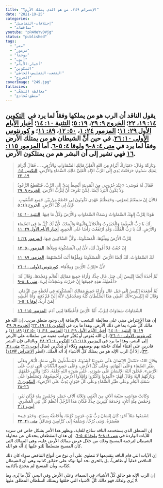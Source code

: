 ```yaml
---
title: "الإعتراض ٢٤٩، من هو الذي يملك الأرض؟"
date: "2021-10-25"
categories:
  - "إختلافات-التفاصيل"
  - "تناقضات"
youtube: "pR4MeYv0Vjg"
status: "published"
tags:
  - "متى"
  - "مزمور"
  - "يوحنا"
  - "أيوب"
  - "أخبار-الأيام"
  - "التكوين"
  - "التشعب-التقليص-الخاطئ"
  - "الخروج"
coverImage: "249.jpg"
fallacies:
  - "مغالطة التشعُّب"
  - "منطق-مُخادع"
---
```


## **يقول الناقد أن الرب هو من يملكها وفقاً لما يرد في  [التكوين ١٤: ١٩، ٢٢](https://www.bible.com//bible/101/GEN.14.19-22)؛ [الخروج ٩: ٢٩](https://www.bible.com//bible/101/EXO.9.29)، [١٩: ٥](https://www.bible.com//bible/101/EXO.19.5)؛ [التثنية ١٠: ١٤](https://www.bible.com//bible/101/DEU.10.14)؛ [أخبار الأيام الأول ٢٩: ١١](https://www.bible.com//bible/101/1CH.29.11)؛ [المزمور ٢٤: ١](https://www.bible.com//bible/101/PSA.24.1)، [٥٠: ١٢](https://www.bible.com//bible/101/PSA.50.12)، [٨٩: ١١](https://www.bible.com//bible/101/PSA.89.11)؛ و [كورنثوس الأولى ١٠: ٢٦](https://www.bible.com//bible/101/1CO.10.26). في حين أنَّ الشيطان هو من يمتلك الأرض وفقاً لما يرد في [متى ٤: ٨-٩](https://www.bible.com//bible/101/MAT.4.8-9) و[لوقا ٤: ٥-٦](https://www.bible.com//bible/101/LUK.4.5-6). أما [المزمور ١١٥: ١٦](https://www.bible.com//bible/101/PSA.115.16) فهي تشير إلى أن البشر هم من يمتلكون الأرض.**

> وَبَارَكَهُ وَقَالَ: «مُبَارَكٌ أَبْرَامُ مِنَ اللهِ الْعَلِيِّ مَالِكِ السَّمَاوَاتِ وَالأَرْضِ، … فَقَالَ أَبْرَامُ لِمَلِكِ سَدُومَ: «رَفَعْتُ يَدِي إِلَى الرَّبِّ الإِلهِ الْعَلِيِّ مَالِكِ السَّمَاءِ وَالأَرْضِ، [التكوين ١٤: ١٩، ٢٢](https://www.bible.com//bible/101/GEN.14.19-22)

> فَقَالَ لَهُ مُوسَى: «عِنْدَ خُرُوجِي مِنَ الْمَدِينَةِ أَبْسِطُ يَدَيَّ إِلَى الرَّبِّ، فَتَنْقَطِعُ الرُّعُودُ وَلاَ يَكُونُ الْبَرَدُ أَيْضًا، لِكَيْ تَعْرِفَ أَنَّ لِلرَّبِّ الأَرْضَ. [الخروج ٩: ٢٩](https://www.bible.com//bible/101/EXO.9.29)

> فَالآنَ إِنْ سَمِعْتُمْ لِصَوْتِي، وَحَفِظْتُمْ عَهْدِي تَكُونُونَ لِي خَاصَّةً مِنْ بَيْنِ جَمِيعِ الشُّعُوبِ. فَإِنَّ لِي كُلَّ الأَرْضِ. [الخروج ١٩: ٥](https://www.bible.com//bible/101/EXO.19.5)

> هُوَذَا لِلرَّبِّ إِلهِكَ السَّمَاوَاتُ وَسَمَاءُ السَّمَاوَاتِ وَالأَرْضُ وَكُلُّ مَا فِيهَا. [التثنية ١٠: ١٤](https://www.bible.com//bible/101/DEU.10.14)

> لَكَ يَا رَبُّ الْعَظَمَةُ وَالْجَبَرُوتُ وَالْجَلاَلُ وَالْبَهَاءُ وَالْمَجْدُ، لأَنَّ لَكَ كُلَّ مَا فِي السَّمَاءِ وَالأَرْضِ. لَكَ يَا رَبُّ الْمُلْكُ، وَقَدِ ارْتَفَعْتَ رَأْسًا عَلَى الْجَمِيعِ. [أخبار الأيام الأول ٢٩: ١١](https://www.bible.com//bible/101/1CH.29.11)

> لِلرَّبِّ الأَرْضُ وَمِلْؤُهَا. الْمَسْكُونَةُ، وَكُلُّ السَّاكِنِينَ فِيهَا. [المزمو](https://www.bible.com//bible/101/PSA.24.1)[ر](https://www.bible.com//bible/101/PSA.24.1) [٢٤: ١](https://www.bible.com//bible/101/PSA.24.1)

> إِنْ جُعْتُ فَلاَ أَقُولُ لَكَ، لأَنَّ لِي الْمَسْكُونَةَ وَمِلأَهَا. [المزمور ٥٠: ١٢](https://www.bible.com//bible/101/PSA.50.12)

> لَكَ السَّمَاوَاتُ. لَكَ أَيْضًا الأَرْضُ. الْمَسْكُونَةُ وَمِلْؤُهَا أَنْتَ أَسَّسْتَهُمَا. [المزمور ٨٩: ١١](https://www.bible.com//bible/101/PSA.89.11)

> لأَنَّ «لِلرَّبِّ الأَرْضَ وَمِلأَهَا». [كورنثوس الأولى ١٠: ٢٦](https://www.bible.com//bible/101/1CO.10.26)

> ثُمَّ أَخَذَهُ أَيْضًا إِبْلِيسُ إِلَى جَبَل عَال جِدًّا، وَأَرَاهُ جَمِيعَ مَمَالِكِ الْعَالَمِ وَمَجْدَهَا، وَقَالَ لَهُ: «أُعْطِيكَ هذِهِ جَمِيعَهَا إِنْ خَرَرْتَ وَسَجَدْتَ لِي». [متى ٤: ٨-٩](https://www.bible.com//bible/101/MAT.4.8-9)

> ثُمَّ أَصْعَدَهُ إِبْلِيسُ إِلَى جَبَل عَال وَأَرَاهُ جَمِيعَ مَمَالِكِ الْمَسْكُونَةِ فِي لَحْظَةٍ مِنَ الزَّمَانِ. وَقَالَ لَهُ إِبْلِيسُ:«لَكَ أُعْطِي هذَا السُّلْطَانَ كُلَّهُ وَمَجْدَهُنَّ، لأَنَّهُ إِلَيَّ قَدْ دُفِعَ، وَأَنَا أُعْطِيهِ لِمَنْ أُرِيدُ. [لوقا ٤: ٥-٦](https://www.bible.com//bible/101/LUK.4.5-6)

> السَّمَاوَاتُ سَمَاوَاتٌ لِلرَّبِّ، أَمَّا الأَرْضُ فَأَعْطَاهَا لِبَنِي آدَمَ. [المزمور ١١٥: ١٦](https://www.bible.com//bible/101/PSA.115.16)

إن هذا الإعتراض مبني على مغالطة التشعب بالإضافة إلى وجود منطق مريب. إن الله هو مالك كُلِّ شيء بما في ذلك الأرض، وهذا ما يرد في [التكوين ١٤: ١٩، ٢٢](https://www.bible.com//bible/101/GEN.14.19-22)؛ [الخروج ٩: ٢٩](https://www.bible.com//bible/101/EXO.9.29)، [١٩: ٥](https://www.bible.com//bible/101/EXO.19.5)؛ [التثنية ١٠: ١٤](https://www.bible.com//bible/101/DEU.10.14)؛ [أخبار الأيام الأول ٢٩: ١١](https://www.bible.com//bible/101/1CH.29.11)؛ [المزمور ٢٤: ١](https://www.bible.com//bible/101/PSA.24.1)؛ [٥٠: ١٢](https://www.bible.com//bible/101/PSA.50.12)؛ [٨٩: ١١](https://www.bible.com//bible/101/PSA.89.11)؛ و [كورنثوس الأولى ١٠: ٢٦](https://www.bible.com//bible/101/1CO.10.26)). إن الله يُفوض أو يُجَيِّر جوانب معينة من سلطانه على الأرض إلى البشر، وهذا ما يرد في [المزمور ١١٥: ١٦](https://www.bible.com//bible/101/PSA.115.16)؛ [التكوين ١: ٢٦-٢٨](https://www.bible.com//bible/101/GEN.1.26-28). وبالتالي فإن البشر قادرين على اقتناء أملاك خاصّة بهم بوصفهم وكلاء أو مُدَبِّرين (مثال [أيوب ١: ٣](https://www.bible.com//bible/101/JOB.1.3)؛ [متى ٢١: ٣٣](https://www.bible.com//bible/101/MAT.21.33))، إلا أنَّ الرب الإله هو من يمتلك كلَّ الأشياء إذ أنَه الملك. (انظر [الإعتراض #١٤٧](/objections/objection147/)).

> وَقَالَ اللهُ: «نَعْمَلُ الإِنْسَانَ عَلَى صُورَتِنَا كَشَبَهِنَا، فَيَتَسَلَّطُونَ عَلَى سَمَكِ الْبَحْرِ وَعَلَى طَيْرِ السَّمَاءِ وَعَلَى الْبَهَائِمِ، وَعَلَى كُلِّ الأَرْضِ، وَعَلَى جَمِيعِ الدَّبَّابَاتِ الَّتِي تَدِبُّ عَلَى الأَرْضِ». فَخَلَقَ اللهُ الإِنْسَانَ عَلَى صُورَتِهِ. عَلَى صُورَةِ اللهِ خَلَقَهُ. ذَكَرًا وَأُنْثَى خَلَقَهُمْ. وَبَارَكَهُمُ اللهُ وَقَالَ لَهُمْ: «أَثْمِرُوا وَاكْثُرُوا وَامْلأُوا الأَرْضَ، وَأَخْضِعُوهَا، وَتَسَلَّطُوا عَلَى سَمَكِ الْبَحْرِ وَعَلَى طَيْرِ السَّمَاءِ وَعَلَى كُلِّ حَيَوَانٍ يَدِبُّ عَلَى الأَرْضِ». [التكوين ١: ٢٦-٢٨](https://www.bible.com//bible/101/GEN.1.26-28)

> وَكَانَتْ مَوَاشِيهِ سَبْعَةَ آلاَفٍ مِنَ الْغَنَمِ، وَثَلاَثَةَ آلاَفِ جَمَل، وَخَمْسَ مِئَةِ فَدَّانِ بَقَرٍ، وَخَمْسَ مِئَةِ أَتَانٍ، وَخَدَمُهُ كَثِيرِينَ جِدًّا. فَكَانَ هذَا الرَّجُلُ أَعْظَمَ كُلِّ بَنِي الْمَشْرِقِ. [أيوب ١: ٣](https://www.bible.com//bible/101/JOB.1.3)

> «اِسْمَعُوا مَثَلاً آخَرَ: كَانَ إِنْسَانٌ رَبُّ بَيْتٍ غَرَسَ كَرْمًا، وَأَحَاطَهُ بِسِيَاجٍ، وَحَفَرَ فِيهِ مَعْصَرَةً، وَبَنَى بُرْجًا، وَسَلَّمَهُ إِلَى كَرَّامِينَ وَسَافَرَ. [متى ٢١: ٣٣](https://www.bible.com//bible/101/MAT.21.33)

إن المنطق الذي يستخدمه الناقد ساذج للغاية، ويظهر هذا الأمر بشكل خاص في سرده للآيات الواردة في [متى ٤: ٨-٩](https://www.bible.com//bible/101/MAT.4.8-9) و[لوقا ٤: ٥-٦](https://www.bible.com//bible/101/LUK.4.5-6).  إن هذان المقطعان يتحدثان عن محاولة الشيطان لترجمة المسيح وذلك من خلال عرض ممالك الأرض عليه، وهي الممالك التي كان المسيح متسلطاً للتو عليها إذ أنَّه هو الله.

إن الآيات التي قام الناقد بتقديمها لا تنطوي على أي نوع من أنواع التناقض سواء كان ذلك التناقض فعلياً أو ظاهرياً، بل بالحري نجد أنها تؤكد على حقائق كتابية وهي أن الشيطان كذّاب، وبأن المسيح لم ينخدع بأكاذيبه.

إن الرب الإله هو خالق كُلِّ الأشياء، في السماء، وعلى الأرض وفي البحر، كُلَّ ما يُرى وما لا يُرى ولذلك فهو مالك كُلِّ الأشياء التي خلقها ويمتلك السلطان المطلق عليها.

